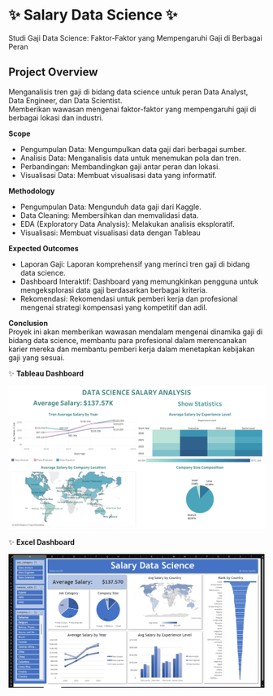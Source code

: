 # ✨ Salary Data Science ✨

Studi Gaji Data Science: Faktor-Faktor yang Mempengaruhi Gaji di Berbagai Peran


## Project Overview

Menganalisis tren gaji di bidang data science untuk peran Data Analyst, Data Engineer, dan Data Scientist.<br> Memberikan wawasan mengenai faktor-faktor yang mempengaruhi gaji di berbagai lokasi dan industri.

**Scope**
- Pengumpulan Data: Mengumpulkan data gaji dari berbagai sumber.
- Analisis Data: Menganalisis data untuk menemukan pola dan tren.
- Perbandingan: Membandingkan gaji antar peran dan lokasi.
- Visualisasi Data: Membuat visualisasi data yang informatif.

**Methodology**
- Pengumpulan Data: Mengunduh data gaji dari Kaggle.
- Data Cleaning: Membersihkan dan memvalidasi data.
- EDA (Exploratory Data Analysis): Melakukan analisis eksploratif.
- Visualisasi: Membuat visualisasi data dengan Tableau

**Expected Outcomes**
- Laporan Gaji: Laporan komprehensif yang merinci tren gaji di bidang data science.
- Dashboard Interaktif: Dashboard yang memungkinkan pengguna untuk mengeksplorasi data gaji berdasarkan berbagai kriteria.
- Rekomendasi: Rekomendasi untuk pemberi kerja dan profesional mengenai strategi kompensasi yang kompetitif dan adil.

**Conclusion**<br>
Proyek ini akan memberikan wawasan mendalam mengenai dinamika gaji di bidang data science, membantu para profesional dalam merencanakan karier mereka dan membantu pemberi kerja dalam menetapkan kebijakan gaji yang sesuai.

✨ **Tableau Dashboard**

![tableau](tableaudashboard.png)

✨ **Excel Dashboard**

![Excel](Excel/exceldashboard.png)
